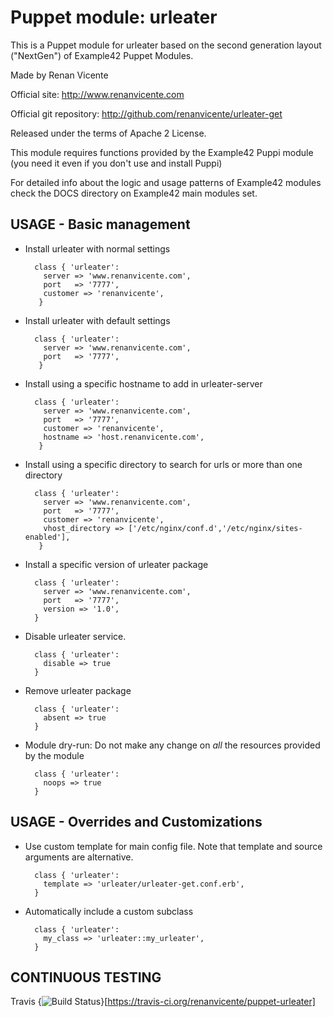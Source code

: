 # Puppet module: urleater

This is a Puppet module for urleater based on the second generation layout ("NextGen") of Example42 Puppet Modules.

Made by Renan Vicente

Official site: http://www.renanvicente.com

Official git repository: http://github.com/renanvicente/urleater-get

Released under the terms of Apache 2 License.

This module requires functions provided by the Example42 Puppi module (you need it even if you don't use and install Puppi)

For detailed info about the logic and usage patterns of Example42 modules check the DOCS directory on Example42 main modules set.


## USAGE - Basic management

* Install urleater with normal settings

        class { 'urleater':
          server => 'www.renanvicente.com',
          port   => '7777',
          customer => 'renanvicente',
         }


* Install urleater with default settings

        class { 'urleater':
          server => 'www.renanvicente.com',
          port   => '7777',
         }

* Install using a specific hostname to add in urleater-server

        class { 'urleater':
          server => 'www.renanvicente.com',
          port   => '7777',
          customer => 'renanvicente',
          hostname => 'host.renanvicente.com',
         }

* Install using a specific directory to search for urls or more than one directory

        class { 'urleater':
          server => 'www.renanvicente.com',
          port   => '7777',
          customer => 'renanvicente',
          vhost_directory => ['/etc/nginx/conf.d','/etc/nginx/sites-enabled'],
         }

* Install a specific version of urleater package

        class { 'urleater':
          server => 'www.renanvicente.com',
          port   => '7777',
          version => '1.0',
        }

* Disable urleater service.

        class { 'urleater':
          disable => true
        }

* Remove urleater package

        class { 'urleater':
          absent => true
        }

* Module dry-run: Do not make any change on *all* the resources provided by the module

        class { 'urleater':
          noops => true
        }


## USAGE - Overrides and Customizations
* Use custom template for main config file. Note that template and source arguments are alternative. 

        class { 'urleater':
          template => 'urleater/urleater-get.conf.erb',
        }

* Automatically include a custom subclass

        class { 'urleater':
          my_class => 'urleater::my_urleater',
        }


## CONTINUOUS TESTING

Travis {<img src="https://travis-ci.org/renanvicente/puppet-urleater.png?branch=master" alt="Build Status" />}[https://travis-ci.org/renanvicente/puppet-urleater]
